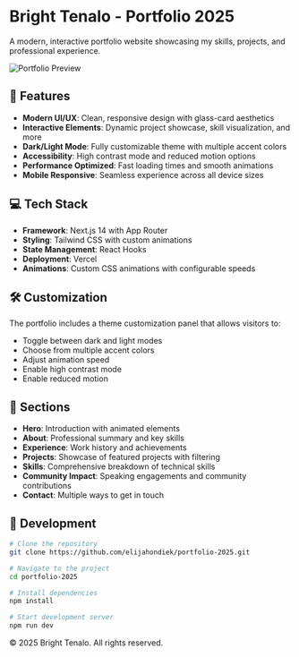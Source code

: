 # Bright Tenalo - Portfolio 2025

A modern, interactive portfolio website showcasing my skills, projects, and professional experience.

![Portfolio Preview](public/portfolio-preview.png)

## 🚀 Features

- **Modern UI/UX**: Clean, responsive design with glass-card aesthetics
- **Interactive Elements**: Dynamic project showcase, skill visualization, and more
- **Dark/Light Mode**: Fully customizable theme with multiple accent colors
- **Accessibility**: High contrast mode and reduced motion options
- **Performance Optimized**: Fast loading times and smooth animations
- **Mobile Responsive**: Seamless experience across all device sizes

## 💻 Tech Stack

- **Framework**: Next.js 14 with App Router
- **Styling**: Tailwind CSS with custom animations
- **State Management**: React Hooks
- **Deployment**: Vercel
- **Animations**: Custom CSS animations with configurable speeds

## 🛠️ Customization

The portfolio includes a theme customization panel that allows visitors to:

- Toggle between dark and light modes
- Choose from multiple accent colors
- Adjust animation speed
- Enable high contrast mode
- Enable reduced motion

## 📱 Sections

- **Hero**: Introduction with animated elements
- **About**: Professional summary and key skills
- **Experience**: Work history and achievements
- **Projects**: Showcase of featured projects with filtering
- **Skills**: Comprehensive breakdown of technical skills
- **Community Impact**: Speaking engagements and community contributions
- **Contact**: Multiple ways to get in touch

## 🔧 Development

```bash
# Clone the repository
git clone https://github.com/elijahondiek/portfolio-2025.git

# Navigate to the project
cd portfolio-2025

# Install dependencies
npm install

# Start development server
npm run dev
```

© 2025 Bright Tenalo. All rights reserved.
